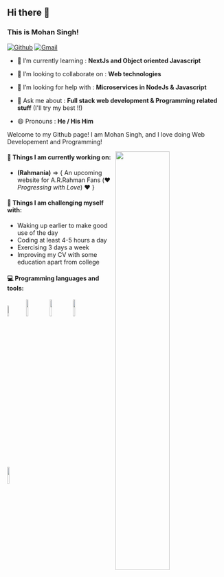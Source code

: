 ## Hi there 👋

### This is Mohan Singh!

[![Github](https://img.shields.io/badge/-Github-000?style=flat&logo=Github&logoColor=white)](https://github.com/M-o-h-a-n-S-i-n-g-h)
[![Gmail](https://img.shields.io/badge/-Gmail-c14438?style=flat&logo=Gmail&logoColor=white)](mailto:mohan.singh1385664@gmail.com)

- 🌱 I’m currently learning : **NextJs and Object oriented Javascript**

- 👯 I’m looking to collaborate on : **Web technologies**

- 🤔 I’m looking for help with : **Microservices in NodeJs & Javascript**

- 💬 Ask me about : **Full stack web development & Programming related stuff** (I'll try my best !!)

- 😄 Pronouns : **He / His Him**

Welcome to my Github page! I am Mohan Singh, and I love doing Web Developement and Programming!  

<img width="50%" align="right" src="https://github-readme-stats.vercel.app/api?username=M-o-h-a-n-S-i-n-g-h&show_icons=true&hide_border=true" />

#### 🌱 Things I am currently working on: 
- **(Rahmania)** => {  An upcoming website for A.R.Rahman Fans (:heart: *Progressing with Love*) :heart:  }

#### :muscle: Things I am challenging myself with:
- Waking up earlier to make good use of the day
- Coding at least 4-5 hours a day
- Exercising 3 days a week
- Improving my CV with some education apart from college

#### :computer: Programming languages and tools: 
<p>
<code><img width="8%" src="https://www.vectorlogo.zone/logos/javascript/javascript-horizontal.svg"></code>
<code><img width="10%" src="https://www.vectorlogo.zone/logos/reactjs/reactjs-ar21.svg"></code>
<code><img width="10%" src="https://www.vectorlogo.zone/logos/nodejs/nodejs-horizontal.svg"></code>
<code><img width="10%" src="https://www.vectorlogo.zone/logos/mongodb/mongodb-ar21.svg"></code>
<code><img width="10%" src="https://www.vectorlogo.zone/logos/git-scm/git-scm-ar21.svg"></code>
</p>

